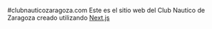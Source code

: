 #clubnauticozaragoza.com
Este es el sitio web del Club Nautico de Zaragoza creado utilizando [Next.js](https://nextjs.org/)

